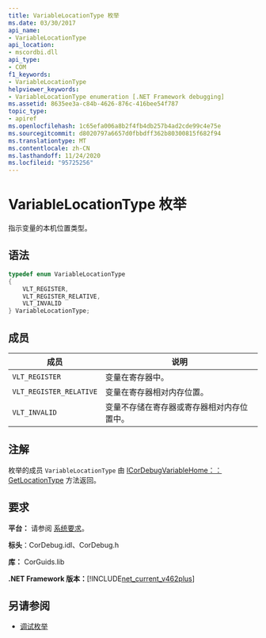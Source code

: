 ```yaml
---
title: VariableLocationType 枚举
ms.date: 03/30/2017
api_name:
- VariableLocationType
api_location:
- mscordbi.dll
api_type:
- COM
f1_keywords:
- VariableLocationType
helpviewer_keywords:
- VariableLocationType enumeration [.NET Framework debugging]
ms.assetid: 8635ee3a-c84b-4626-876c-416bee54f787
topic_type:
- apiref
ms.openlocfilehash: 1c65efa006a8b2f4fb4db257b4ad2cde99c4e75e
ms.sourcegitcommit: d8020797a6657d0fbbdff362b80300815f682f94
ms.translationtype: MT
ms.contentlocale: zh-CN
ms.lasthandoff: 11/24/2020
ms.locfileid: "95725256"
---
```

# <a name="variablelocationtype-enumeration"></a>VariableLocationType 枚举

指示变量的本机位置类型。  
  
## <a name="syntax"></a>语法  
  
```cpp  
typedef enum VariableLocationType  
{  
    VLT_REGISTER,
    VLT_REGISTER_RELATIVE,
    VLT_INVALID  
} VariableLocationType;  
```  
  
## <a name="members"></a>成员  
  
|成员|说明|  
|------------|-----------------|  
|`VLT_REGISTER`|变量在寄存器中。|  
|`VLT_REGISTER_RELATIVE`|变量在寄存器相对内存位置。|  
|`VLT_INVALID`|变量不存储在寄存器或寄存器相对内存位置中。|  
  
## <a name="remarks"></a>注解  

 枚举的成员 `VariableLocationType` 由 [ICorDebugVariableHome：： GetLocationType](icordebugvariablehome-getlocationtype-method.md) 方法返回。  
  
## <a name="requirements"></a>要求  

 **平台：** 请参阅 [系统要求](../../get-started/system-requirements.md)。  
  
 **标头**：CorDebug.idl、CorDebug.h  
  
 **库：** CorGuids.lib  
  
 **.NET Framework 版本：**[!INCLUDE[net_current_v462plus](../../../../includes/net-current-v462plus-md.md)]  
  
## <a name="see-also"></a>另请参阅

- [调试枚举](debugging-enumerations.md)
